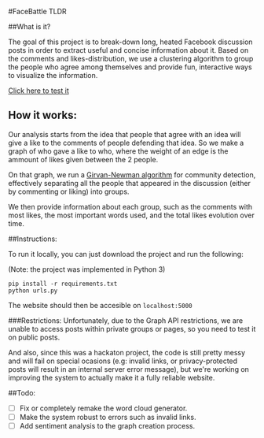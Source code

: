#FaceBattle TLDR


##What is it?

The goal of this project is to break-down long, heated Facebook discussion posts in order to extract useful and concise information about it. Based on the comments and likes-distribution, we use a clustering algorithm to group the people who agree among themselves and provide fun, interactive ways to visualize the information.

[Click here to test it](http://polar-fortress-9545.herokuapp.com)

## How it works:
Our analysis starts from the idea that people that agree with an idea will give a like to the comments of people defending that idea. So we make a graph of who gave a like to who, where the weight of an edge is the ammount of likes given between the 2 people.

On that graph, we run a [Girvan-Newman algorithm](http://en.wikipedia.org/wiki/Girvan–Newman_algorithm) for community detection, effectively separating all the people that appeared in the discussion (either by commenting or liking) into groups.

We then provide information about each group, such as the comments with most likes, the most important words used, and the total likes evolution over time.

##Instructions:

To run it locally, you can just download the project and run the following:

(Note: the project was implemented in Python 3)

```
pip install -r requirements.txt
python urls.py
```

The website should then be accesible on `localhost:5000`

###Restrictions:
Unfortunately, due to the Graph API restrictions, we are unable to access posts within private groups or pages, so you need to test it on public posts.

And also, since this was a hackaton project, the code is still pretty messy and will fail on special ocasions (e.g: invalid links, or privacy-protected posts will result in an internal server error message), but we're working on improving the system to actually make it a fully reliable website.

##Todo:

- [ ] Fix or completely remake the word cloud generator.
- [ ] Make the system robust to errors such as invalid links.
- [ ] Add sentiment analysis to the graph creation process.
